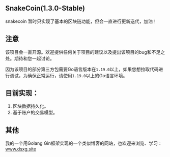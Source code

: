 ## SnakeCoin(1.3.0-Stable)

snakecoin 暂时只实现了基本的区块链功能，但会一直进行更新迭代，加油！

## 注意

该项目会一直开源。欢迎提供任何关于项目的建议以及提出该项目的bug和不足之处。期待和您一起讨论。

因为该项目的部分第三方包需要Go语言版本在`1.19.0`以上，如果您想拉取代码进行调试，为确保正常运行，请使用`1.19.0`以上的Go语言环境。

## 目前实现：

1. 区块数据持久化。
1. 基于账户的交易模型。

## 其他

我的一个用Golang Gin框架实现的一个类似博客的网站，也欢迎来浏览、学习：www.dsxg.site